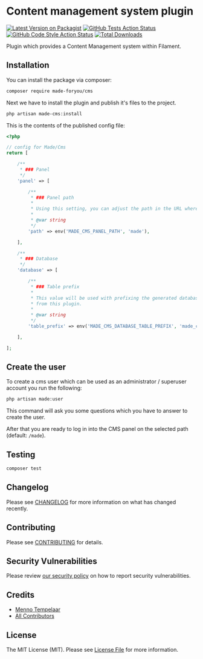 # Content management system plugin

[![Latest Version on Packagist](https://img.shields.io/packagist/v/made-foryou/cms.svg?style=flat-square)](https://packagist.org/packages/made-foryou/cms)
[![GitHub Tests Action Status](https://img.shields.io/github/actions/workflow/status/made-foryou/cms/run-tests.yml?branch=main&label=tests&style=flat-square)](https://github.com/made-foryou/cms/actions?query=workflow%3Arun-tests+branch%3Amain)
[![GitHub Code Style Action Status](https://img.shields.io/github/actions/workflow/status/made-foryou/cms/fix-php-code-styling.yml?branch=main&label=code%20style&style=flat-square)](https://github.com/made-foryou/cms/actions?query=workflow%3A"Fix+PHP+code+styling"+branch%3Amain)
[![Total Downloads](https://img.shields.io/packagist/dt/made-foryou/cms.svg?style=flat-square)](https://packagist.org/packages/made-foryou/cms)



Plugin which provides a Content Management system within Filament.

## Installation

You can install the package via composer:

```bash
composer require made-foryou/cms
```

Next we have to install the plugin and publish it's files to the project.

```bash
php artisan made-cms:install
```

This is the contents of the published config file:

```php
<?php

// config for Made/Cms
return [

    /**
     * ### Panel
     */
    'panel' => [

        /**
         * ### Panel path
         *
         * Using this setting, you can adjust the path in the URL where the CMS is available.
         *
         * @var string
         */
        'path' => env('MADE_CMS_PANEL_PATH', 'made'),

    ],

    /**
     * ### Database
     */
    'database' => [

        /**
         * ### Table prefix
         *
         * This value will be used with prefixing the generated database tables
         * from this plugin.
         *
         * @var string
         */
        'table_prefix' => env('MADE_CMS_DATABASE_TABLE_PREFIX', 'made_cms_'),

    ],

];

```

## Create the user

To create a cms user which can be used as an administrator / superuser account you run the following:

```bash
php artisan made:user
```

This command will ask you some questions which you have to answer to create the user.

After that you are ready to log in into the CMS panel on the selected path (default: `/made`).


## Testing

```bash
composer test
```

## Changelog

Please see [CHANGELOG](CHANGELOG.md) for more information on what has changed recently.

## Contributing

Please see [CONTRIBUTING](.github/CONTRIBUTING.md) for details.

## Security Vulnerabilities

Please review [our security policy](../../security/policy) on how to report security vulnerabilities.

## Credits

- [Menno Tempelaar](https://github.com/mennotempelaar)
- [All Contributors](../../contributors)

## License

The MIT License (MIT). Please see [License File](LICENSE.md) for more information.
